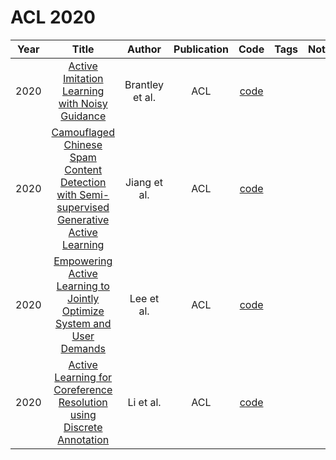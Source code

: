 # ACL 2020

| Year |                                                                   Title                                                                   |     Author      | Publication |                                   Code                                    | Tags | Notes |
|:----:|:-----------------------------------------------------------------------------------------------------------------------------------------:|:---------------:|:-----------:|:-------------------------------------------------------------------------:|:----:|:-----:|
| 2020 |                       [Active Imitation Learning with Noisy Guidance](https://aclanthology.org/2020.acl-main.189/)                        | Brantley et al. |     ACL     |                 [code](https://github.com/xkianteb/leaqi)                 |      |       |
| 2020 | [Camouflaged Chinese Spam Content Detection with Semi-supervised Generative Active Learning](https://aclanthology.org/2020.acl-main.279/) |  Jiang et al.   |     ACL     | [code](https://github.com/Giruvegan/generative-camouflaged-spam-detector) |      |       |
| 2020 |           [Empowering Active Learning to Jointly Optimize System and User Demands](https://aclanthology.org/2020.acl-main.390/)           |   Lee et al.    |     ACL     |   [code](https://github.com/UKPLab/acl2020-empowering-active-learning)    |      |       |
| 2020 |            [Active Learning for Coreference Resolution using Discrete Annotation](https://aclanthology.org/2020.acl-main.738/)            |    Li et al.    |     ACL     |    [code](https://github.com/belindal/discrete-active-learning-coref)     |      |       |
